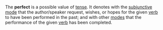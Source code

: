 The **perfect** is a possible value of [tense](tempus.md). It denotes with the [subjunctive mode](subiunctivus.md) that the author/speaker request, wishes, or hopes for the given [verb](actus.md) to have been performed in the past; and with other [modes](modus.md) that the performance of the given [verb](actus.md) has been completed.

